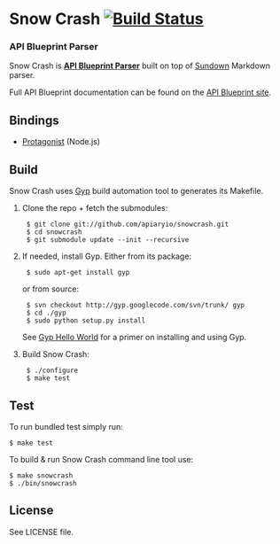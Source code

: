 # Snow Crash [![Build Status](https://travis-ci.org/apiaryio/snowcrash.png?branch=master)](https://travis-ci.org/apiaryio/snowcrash)
### API Blueprint Parser

Snow Crash is [**API Blueprint Parser**](http://apiblueprint.org) built on top of [Sundown](https://github.com/vmg/sundown) Markdown parser.

Full API Blueprint documentation can be found on the [API Blueprint site](http://apiblueprint.org).

## Bindings
* [Protagonist](https://github.com/apiaryio/protagonist) (Node.js)

## Build
Snow Crash uses [Gyp](http://code.google.com/p/gyp/) build automation tool to generates its Makefile.
	
1. Clone the repo + fetch the submodules:

		$ git clone git://github.com/apiaryio/snowcrash.git
		$ cd snowcrash
		$ git submodule update --init --recursive

2. If needed, install Gyp. Either from its package:
	
		$ sudo apt-get install gyp

	or from source:

		$ svn checkout http://gyp.googlecode.com/svn/trunk/ gyp
		$ cd ./gyp
		$ sudo python setup.py install	
		
	See [Gyp Hello World](https://github.com/springmeyer/hello-gyp) for a primer on installing and using Gyp.

3. Build Snow Crash:

		$ ./configure
		$ make test

		
## Test
To run bundled test simply run:

	$ make test
	
To build & run Snow Crash command line tool use:

	$ make snowcrash
	$ ./bin/snowcrash

## License
See LICENSE file.
